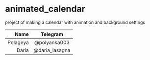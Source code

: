# animated_calendar
project of making a calendar with animation and background settings

| **Name** | **Telegram** |
|----:|:----------:|
| Pelageya  | @polyanka003 |
| Daria |  @daria_lasagna |
